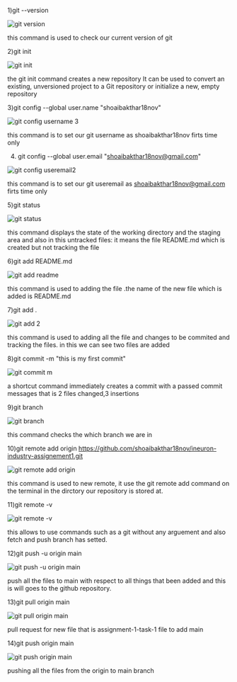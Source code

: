 1)git --version

![git version](https://user-images.githubusercontent.com/114742949/194249028-b624447f-6c8b-4564-9e73-ba6eded2bed9.png)

this command is used to check our current version of git

2)git init

![git init](https://user-images.githubusercontent.com/114742949/194251064-7bc2d427-c06d-4b83-aba3-49650e2abbfb.png)

the git init command creates a new repository 
It can be used to convert an existing, unversioned project to a Git repository or initialize a new, empty repository

3)git config --global user.name "shoaibakthar18nov"

![git config username 3](https://user-images.githubusercontent.com/114742949/194276421-87ffd4e9-4eaa-4af9-a6ea-1a63b726031a.png)


this command is to set our git username as shoaibakthar18nov firts time only

4) git config --global user.email "shoaibakthar18nov@gmail.com"

![git config useremail2](https://user-images.githubusercontent.com/114742949/194276740-03d140a9-fb30-4a02-97b8-699f9c8c3d31.png)

this command is to set our git useremail as shoaibakthar18nov@gmail.com firts time only

5)git status

![git status](https://user-images.githubusercontent.com/114742949/194277242-69d28122-fe5b-4c71-8ffd-af9440281b14.png)

this command displays the state of the working directory 
and the staging area and also in this untracked files: it means the file README.md which is created but not tracking the file

6)git add README.md

![git add readme](https://user-images.githubusercontent.com/114742949/194278894-d152304d-f941-4334-b02b-1c3cf8f99de8.png)

this command is used to adding the file .the name of the new file which is added is README.md

7)git add .

![git add 2](https://user-images.githubusercontent.com/114742949/194281052-25b3d546-de68-4fae-9f6a-26b6303d8e83.png)


this command is used to adding all the file and changes to be commited and tracking the files.
in this we can see two files are added


8)git commit -m "this is my first commit"

![git commit m](https://user-images.githubusercontent.com/114742949/194284712-669d4e20-cb5c-4305-8908-43e2fccf560c.png)

a shortcut command immediately creates a commit with a passed commit messages that is 2 files changed,3 insertions

9)git branch

![git branch](https://user-images.githubusercontent.com/114742949/194285863-ccb728e6-be54-46cf-91e4-c292c4e0e1b1.png)

this command checks the which branch we are in 

10)git remote add origin https://github.com/shoaibakthar18nov/ineuron-industry-assignement1.git

![git remote add origin](https://user-images.githubusercontent.com/114742949/194287414-f45bd037-4140-433c-a1f4-271c5f25df71.png)

this command is used to new remote, it use the git remote add command on the terminal in the dirctory our repository is stored at.

11)git remote -v

![git remote -v](https://user-images.githubusercontent.com/114742949/194288166-a35f4b3c-121d-4349-9a24-b0a2d35d247b.png)

this allows to use commands such as a git without any arguement and also fetch and push branch has setted.

12)git push -u origin main

![git push -u origin main](https://user-images.githubusercontent.com/114742949/194288869-3287cdc1-d701-4995-9279-f7d14cfe7637.png)

push all the files to main with respect to all things that been added and this is will goes to the github repository.

13)git pull origin main

![git pull origin main](https://user-images.githubusercontent.com/114742949/194294391-87f92767-b658-4d02-a61c-1c1e4e5db4f1.png)

pull request for new file that is  assignment-1-task-1 file to add main


14)git push origin main

![git push origin main](https://user-images.githubusercontent.com/114742949/194292090-b73fbae7-a8ab-415d-ad04-54c97a0f8ac6.png)

pushing all the files from the origin to main branch
